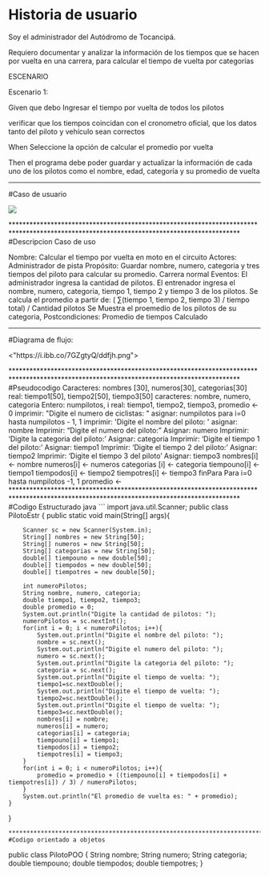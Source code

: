 # Historia de usuario
Soy el  administrador del Autódromo de Tocancipá.

Requiero documentar y analizar la información de los tiempos que se hacen por vuelta en una carrera, para calcular el tiempo de vuelta por categorías 

 
ESCENARIO
 

Escenario 1: 

Given que debo Ingresar el tiempo por vuelta  de todos los pilotos

verificar que los tiempos coincidan con el cronometro oficial, que los datos tanto del piloto y vehículo sean correctos   

When Seleccione la opción de calcular el promedio por vuelta

 

Then el programa debe poder guardar y actualizar la información de cada uno de los pilotos como el nombre, edad, categoría y su promedio de vuelta 
*****************************************************************************************************************************************
#Caso de usuario
<p align="left">  <img src="https://i.ibb.co/1JGvSTg/img.png">  </p>
*****************************************************************************************************************************************
#Descripcion Caso de uso 

Nombre: Calcular el tiempo por vuelta en moto en el circuito
Actores: Administrador de pista
Propósito: Guardar nombre, numero, categoria y tres tiempos del piloto para calcular su promedio.
Carrera normal Eventos:
El administrador ingresa la cantidad de pilotos.
El entrenador ingresa el nombre, numero, categoria, tiempo 1,
tiempo 2 y tiempo 3 de los pilotos.
Se calcula el promedio a partir de:
( ∑(tiempo 1, tiempo 2, tiempo 3) / tiempo total) / Cantidad pilotos
Se Muestra el proemedio de los pilotos de su categoria,
Postcondiciones: Promedio de tiempos Calculado
*****************************************************************************************************************************************
#Diagrama de flujo:
<p align="left">  <"https://i.ibb.co/7GZgtyQ/ddfjh.png">  </p>
*****************************************************************************************************************************************
 #Pseudocodigo
 Caracteres: nombres [30], numeros[30], categorias[30]
real: tiempo1[50], tiempo2[50], tiempo3[50]
caracteres: nombre, numero, categoria
Entero: numpilotos, i
real: tiempo1, tiempo2, tiempo3, promedio <- 0
imprimir: "Digite el numero de ciclistas: "
asignar: numpilotos
para i=0 hasta numpilotos - 1, 1
imprimir: 'Digite el nombre del piloto: '
asignar: nombre
Imprimir: “Digite el numero del piloto:”
Asignar: numero
Imprimir: ‘Digite la categoria del piloto:’
Asignar: categoria
Imprimir: ‘Digite el tiempo 1 del piloto:’
Asignar: tiempo1
Imprimir: ‘Digite el tiempo 2 del piloto:’
Asignar: tiempo2
Imprimir: ‘Digite el tiempo 3 del piloto’
Asignar: tiempo3
nombres[i] <- nombre
numeros[i] <- numeros
categorias [i] <- categoria
tiempouno[i] <- tiempo1
tiempodos[i] <- tiempo2
tiempotres[i] <- tiempo3
finPara
Para i=0 hasta numpilotos -1, 1
promedio <-
*****************************************************************************************************************************************
 #Codigo Estructurado java
 ```
 import java.util.Scanner;
public class PilotoEstr
{
    public static void main(String[] args){
        
        Scanner sc = new Scanner(System.in);
        String[] nombres = new String[50];
        String[] numeros = new String[50];
        String[] categorias = new String[50];
        double[] tiempouno = new double[50];
        double[] tiempodos = new double[50];
        double[] tiempotres = new double[50];
        
        int numeroPilotos;
        String nombre, numero, categoria;
        double tiempo1, tiempo2, tiempo3;
        double promedio = 0;
        System.out.println("Digite la cantidad de pilotos: ");
        numeroPilotos = sc.nextInt();
        for(int i = 0; i < numeroPilotos; i++){
            System.out.println("Digite el nombre del piloto: ");
            nombre = sc.next();
            System.out.println("Digite el numero del piloto: ");
            numero = sc.next();
            System.out.println("Digite la categoria del piloto: ");
            categoria = sc.next();
            System.out.println("Digite el tiempo de vuelta: ");
            tiempo1=sc.nextDouble();
            System.out.println("Digite el tiempo de vuelta: ");
            tiempo2=sc.nextDouble();
            System.out.println("Digite el tiempo de vuelta: ");
            tiempo3=sc.nextDouble();
            nombres[i] = nombre;
            numeros[i] = numero;
            categorias[i] = categoria;
            tiempouno[i] = tiempo1;
            tiempodos[i] = tiempo2;
            tiempotres[i] = tiempo3;
        }
        for(int i = 0; i < numeroPilotos; i++){
            promedio = promedio + ((tiempouno[i] + tiempodos[i] + tiempotres[i]) / 3) / numeroPilotos;
        }
        System.out.println("El promedio de vuelta es: " + promedio);
    }
}
 ```
*****************************************************************************************************************************************
 #Codigo orientado a objetos
 ```
 public class PilotoPOO
{
  String nombre;
  String numero;
  String categoria;
  double tiempouno;
  double tiempodos;
  double tiempotres;
}
 ```
